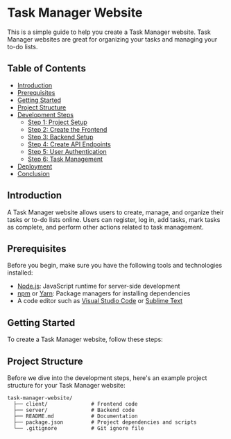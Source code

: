 # Task Manager Website

This is a simple guide to help you create a Task Manager website. Task Manager websites are great for organizing your tasks and managing your to-do lists.

## Table of Contents

- [Introduction](#introduction)
- [Prerequisites](#prerequisites)
- [Getting Started](#getting-started)
- [Project Structure](#project-structure)
- [Development Steps](#development-steps)
  - [Step 1: Project Setup](#step-1-project-setup)
  - [Step 2: Create the Frontend](#step-2-create-the-frontend)
  - [Step 3: Backend Setup](#step-3-backend-setup)
  - [Step 4: Create API Endpoints](#step-4-create-api-endpoints)
  - [Step 5: User Authentication](#step-5-user-authentication)
  - [Step 6: Task Management](#step-6-task-management)
- [Deployment](#deployment)
- [Conclusion](#conclusion)

## Introduction

A Task Manager website allows users to create, manage, and organize their tasks or to-do lists online. Users can register, log in, add tasks, mark tasks as complete, and perform other actions related to task management.

## Prerequisites

Before you begin, make sure you have the following tools and technologies installed:

- [Node.js](https://nodejs.org/): JavaScript runtime for server-side development
- [npm](https://www.npmjs.com/) or [Yarn](https://yarnpkg.com/): Package managers for installing dependencies
- A code editor such as [Visual Studio Code](https://code.visualstudio.com/) or [Sublime Text](https://www.sublimetext.com/)

## Getting Started

To create a Task Manager website, follow these steps:

## Project Structure

Before we dive into the development steps, here's an example project structure for your Task Manager website:

```plaintext
task-manager-website/
  ├── client/              # Frontend code
  ├── server/              # Backend code
  ├── README.md            # Documentation
  ├── package.json         # Project dependencies and scripts
  └── .gitignore           # Git ignore file
